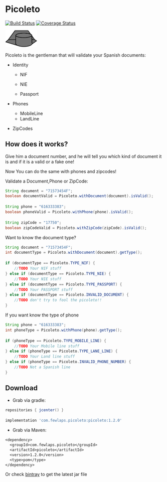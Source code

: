 # Picoleto 
[![Build Status](https://travis-ci.org/Fewlaps/Picoleto.svg?branch=master)](https://travis-ci.org/Fewlaps/Picoleto)
[![Coverage Status](https://coveralls.io/repos/github/Fewlaps/Picoleto/badge.svg)](https://coveralls.io/github/Fewlaps/Picoleto)

<img src="icon.png" width="20%"/>

Picoleto is the gentleman that will validate your Spanish documents:

* Identity 
              
   * NIF

   * NIE 

   * Passport

* Phones

   * MobileLine
   * LandLine

* ZipCodes

## How does it works?

Give him a document number, and he will tell you which kind of document it is and if it is a valid or a fake one!

Now You can do the same with phones and zipcodes!

Validate a Document,Phone or ZipCode:

```java
String document = "71573454F";
boolean documentValid = Picoleto.withDocument(document).isValid();

String phone = "616333383";
boolean phoneValid = Picoleto.withPhone(phone).isValid();

String zipCode = "17750";
boolean zipCodeValid = Picoleto.withZipCode(zipCode).isValid();
```

Want to know the document type?

```java
String document = "71573454F";
int documentType = Picoleto.withDocument(document).getType();

if (documentType == Picoleto.TYPE_NIF) {
    //TODO Your NIF stuff
} else if (documentType == Picoleto.TYPE_NIE) {
    //TODO Your NIE stuff
} else if (documentType == Picoleto.TYPE_PASSPORT) {
    //TODO Your PASSPORT stuff
} else if (documentType == Picoleto.INVALID_DOCUMENT) {
    //TODO don't try to fool the picoleto!!
}
```

If you want know the type of phone

```java
String phone = "616333383";
int phoneType = Picoleto.withPhone(phone).getType();

if (phoneType == Picoleto.TYPE_MOBILE_LINE) {
    //TODO Your Mobile line stuff
} else if (phoneType == Picoleto.TYPE_LANE_LINE) {
    //TODO Your Land line stuff
} else if (phoneType == Picoleto.INVALID_PHONE_NUMBER) {
    //TODO Not a Spanish line
}
```
## Download

- Grab via gradle:

```groovy
repositories { jcenter() }

implementation 'com.fewlaps.picoleto:picoleto:1.2.0'
```

- Grab via Maven:

```
<dependency>
  <groupId>com.fewlaps.picoleto</groupId>
  <artifactId>picoleto</artifactId>
  <version>1.2.0</version>
  <type>pom</type>
</dependency>
```

Or check [bintray](https://bintray.com/fewlaps/maven/picoleto/) to get the latest jar file
